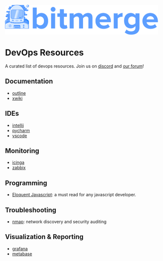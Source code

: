 ![logo.svg](logo.svg)
# DevOps Resources
A curated list of devops resources.
Join us on [discord](https://discord.gg/PzUnfWW) and [our forum](https://forum.bitmerge.org)! 

## Documentation
* [outline](https://github.com/outline/outline)
* [xwiki](http://www.xwiki.org)

## IDEs
* [intellij](https://jetbrains.com)
* [pycharm](https://www.jetbrains.com/pycharm/)
* [vscode](https://code.visualstudio.com/)

## Monitoring
* [icinga](https://icinga.com)
* [zabbix](https://zabbix.com)

## Programming
* [Eloquent Javascript](https://eloquentjavascript.net): a must read for any javascript developer.

## Troubleshooting
* [nmap](https://nmap.org): network discovery and security auditing

## Visualization & Reporting
* [grafana](https://grafana.com)
* [metabase](https://metabase.com)
